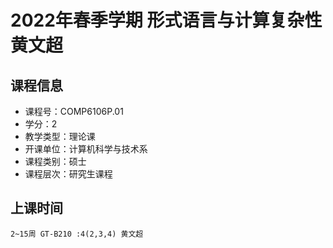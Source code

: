 # 2022年春季学期 形式语言与计算复杂性 黄文超






## 课程信息

- 课程号：COMP6106P.01
- 学分：2
- 教学类型：理论课
- 开课单位：计算机科学与技术系
- 课程类别：硕士
- 课程层次：研究生课程

## 上课时间

```
2~15周 GT-B210 :4(2,3,4) 黄文超
```


